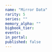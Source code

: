 ```yaml
---
name: "Mirror Data"
rarity: 5
series: ""
memory_alpha: ""
bigbook_tier:
events:
in_portal:
published: false
---
```


